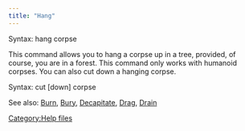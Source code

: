 ```yaml
---
title: "Hang"
---
```


Syntax: hang corpse

This command allows you to hang a corpse up in a tree, provided, of
course, you are in a forest. This command only works with humanoid
corpses. You can also cut down a hanging corpse.

Syntax: cut \[down\] corpse

See also: [Burn](Burn "wikilink"), [Bury](Bury "wikilink"),
[Decapitate](Decapitate "wikilink"), [Drag](Drag "wikilink"),
[Drain](Drain "wikilink")

[Category:Help files](Category:Help_files "wikilink")
